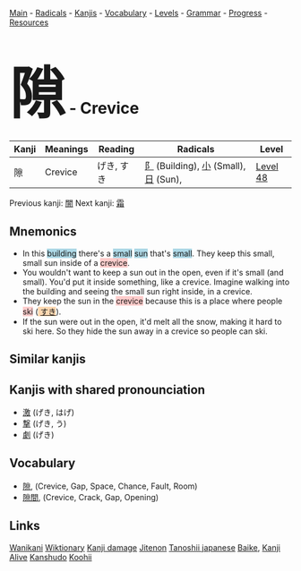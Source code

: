 <style> bigfont {font-size: 100px}</style>
[Main](../README.md) -
[Radicals](../radicals.md) -
[Kanjis](../kanjis.md) -
[Vocabulary](../vocabulary.md) -
[Levels](../levels.md) -
[Grammar](../grammar.md) - 
[Progress](../progress.md) -
[Resources](../resources.md)
# <bigfont> 隙</bigfont> - Crevice 

| Kanji | Meanings | Reading | Radicals | Level |
| --- | --- | --- | --- | --- |
| 隙 | Crevice | げき, すき | [阝](../radicals/阝.md) (Building), [小](../radicals/小.md) (Small), [日](../radicals/日.md) (Sun),  | [Level 48](../levels/wk_level48.md) |

Previous kanji: [闇](闇.md) Next kanji: [霜](霜.md) 

## Mnemonics
 * In this <span style="background-color:#ADD8E6"> building</span> there's a <span style="background-color:#ADD8E6"> small</span> <span style="background-color:#ADD8E6"> sun</span> that's <span style="background-color:#ADD8E6"> small</span>. They keep this small, small sun inside of a <span style="background-color:#ffcccb"> crevice</span>.
* You wouldn't want to keep a sun out in the open, even if it's small (and small). You'd put it inside something, like a crevice. Imagine walking into the building and seeing the small sun right inside, in a crevice.
* They keep the sun in the <span style="background-color:#ffcccb"> crevice</span> because this is a place where people <span style="background-color:#ffcccb"> ski</span> (<span style="background-color:#fed8b1"> [すき](https://jisho.org/search/すき)</span>).
* If the sun were out in the open, it'd melt all the snow, making it hard to ski here. So they hide the sun away in a crevice so people can ski.


## Similar kanjis
 


## Kanjis with shared pronounciation
 * [激](激.md) (げき, はげ)
* [撃](撃.md) (げき, う)
* [劇](劇.md) (げき)



## Vocabulary
 * [隙](../vocabulary/隙.md), (Crevice, Gap, Space, Chance, Fault, Room)
* [隙間](../vocabulary/隙.md), (Crevice, Crack, Gap, Opening)




## Links 


[Wanikani](https://www.wanikani.com/kanji/隙)
[Wiktionary](https://en.wiktionary.org/wiki/隙)
[Kanji damage](http://www.kanjidamage.com/kanji/search?utf8=✓&q=隙)
[Jitenon](https://jitenon.com/kanji/隙)
[Tanoshii japanese](https://www.tanoshiijapanese.com/dictionary/kanji.cfm?k=隙)
[Baike](https://baike.baidu.com/item/隙),
[Kanji Alive](https://app.kanjialive.com/隙)
[Kanshudo](https://www.kanshudo.com/searchmn?q=隙)
[Koohii](https://kanji.koohii.com/study/kanji/隙)
